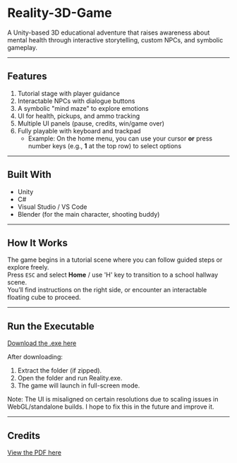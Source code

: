 # Reality-3D-Game
A Unity-based 3D educational adventure that raises awareness about mental health through interactive storytelling, custom NPCs, and symbolic gameplay.

---

## Features

1. Tutorial stage with player guidance
2. Interactable NPCs with dialogue buttons
3. A symbolic "mind maze" to explore emotions
4. UI for health, pickups, and ammo tracking
5. Multiple UI panels (pause, credits, win/game over)
6. Fully playable with keyboard and trackpad  
   - Example: On the home menu, you can use your cursor **or** press number keys (e.g., **1** at the top row) to select options

---

## Built With
- Unity
- C#
- Visual Studio / VS Code
- Blender (for the main character, shooting buddy)

---

## How It Works

The game begins in a tutorial scene where you can follow guided steps or explore freely.  
Press `ESC` and select **Home** / use 'H' key to transition to a school hallway scene.  
You’ll find instructions on the right side, or encounter an interactable floating cube to proceed.

---

## Run the Executable

[Download the .exe here](https://shorturl.at/fMsBb)

After downloading:
1. Extract the folder (if zipped).
2. Open the folder and run Reality.exe.
3. The game will launch in full-screen mode.

Note: The UI is misaligned on certain resolutions due to scaling issues in WebGL/standalone builds.
I hope to fix this in the future and improve it.

---

## Credits
[View the PDF here](https://shorturl.at/nDS5G)

